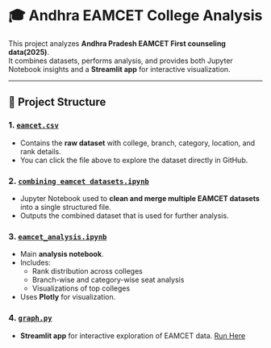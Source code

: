 # 🎓 Andhra EAMCET College Analysis

This project analyzes **Andhra Pradesh EAMCET First counseling data(2025)**.  
It combines datasets, performs analysis, and provides both Jupyter Notebook insights and a **Streamlit app** for interactive visualization.  

---

## 📂 Project Structure

### 1. [`eamcet.csv`](./eamcet.csv)
- Contains the **raw dataset** with college, branch, category, location, and rank details.
- You can click the file above to explore the dataset directly in GitHub.

### 2. [`combining eamcet datasets.ipynb`](./combining%20eamcet%20datasets.ipynb)
- Jupyter Notebook used to **clean and merge multiple EAMCET datasets** into a single structured file.
- Outputs the combined dataset that is used for further analysis.

### 3. [`eamcet_analysis.ipynb`](./eamcet_analysis.ipynb)
- Main **analysis notebook**.  
- Includes:
  - Rank distribution across colleges
  - Branch-wise and category-wise seat analysis
  - Visualizations of top colleges
- Uses **Plotly** for visualization.

### 4. [`graph.py`](./graph.py)
- **Streamlit app** for interactive exploration of EAMCET data.
[Run Here](https://eamcetanalysis.streamlit.app/)

